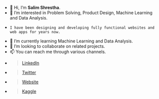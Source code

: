 - 👋 Hi, I’m **Salim Shrestha**.
- 👀 I’m interested in Problem Solving, Product Design, Machine Learning and Data Analysis.
-     I have been designing and developing fully functional websites and web apps for years now.
- 🌱 I’m currently learning Machine Learning and Data Analysis.
- 💞️ I’m looking to collaborate on related projects.
- 📫 You can reach me through various channels.
- > [LinkedIn](https://www.linkedin.com/in/salim-shrestha/)
- > [Twitter](https://twitter.com/salimshrestha11)
- > [Website](https://salim.com.np)
- > [Kaggle](https://www.kaggle.com/salimkshrestha)

